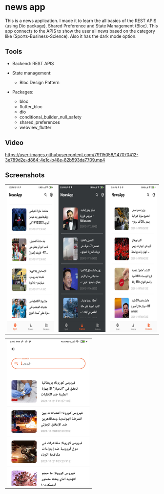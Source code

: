 # news app

This is a news application. I made it to learn the all basics of the REST APIS (using Dio package), Shared Preference and State Management (Bloc). This app connects to the APIS to show the user all news based on the category like (Sports-Business-Science). Also it has the dark mode option.

## Tools

- Backend: REST APIS
- State management:
    - Bloc Design Pattern

- Packages:
    - bloc
    - flutter_bloc
    - dio
    - conditional_builder_null_safety
    - shared_preferences
    - webview_flutter

## Video
https://user-images.githubusercontent.com/79115058/147070412-3e789d2e-d864-4e1c-b48e-82b593da7709.mp4



## Screenshots

<table>
  <tr>
    <td><img src="lib/screen_shots/news1[1].jpg" width=270 height=480></td>
    <td><img src="lib/screen_shots/news2[1].jpg" width=270 height=480></td>
    <td><img src="lib/screen_shots/news3[1].jpg" width=270 height=480></td>
  </tr>
 </table>

<table>
  <tr>
   <td><img src="lib/screen_shots/news4.jpg" width=270 height=480></td>
  </tr>
 </table>
